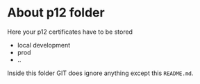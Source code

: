 <!-- SPDX-License-Identifier: MIT --->

# About p12 folder

Here your p12 certificates have to be stored
- local development
- prod
- ..

Inside this folder GIT does ignore anything except this `README.md`.